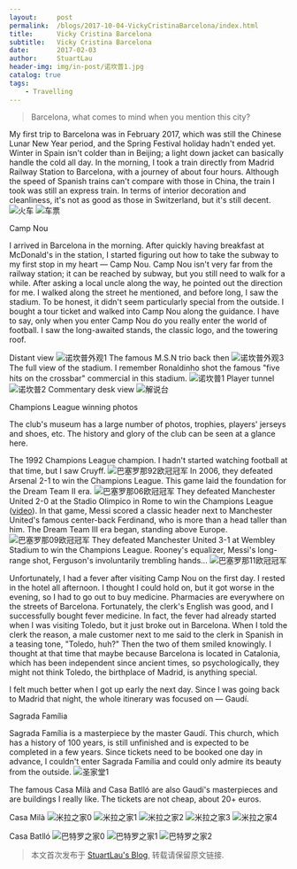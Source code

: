 ```yaml
---
layout:     post
permalink:  /blogs/2017-10-04-VickyCristinaBarcelona/index.html
title:      Vicky Cristina Barcelona
subtitle:   Vicky Cristina Barcelona
date:       2017-02-03
author:     StuartLau
header-img: img/in-post/诺坎普1.jpg
catalog: true
tags:
    - Travelling
---    
```


> Barcelona, what comes to mind when you mention this city?

My first trip to Barcelona was in February 2017, which was still the Chinese Lunar New Year period, and the Spring Festival holiday hadn't ended yet.
Winter in Spain isn't colder than in Beijing; a light down jacket can basically handle the cold all day. In the morning, I took a train directly from Madrid Railway Station to Barcelona, with a journey of about four hours. Although the speed of Spanish trains can't compare with those in China, the train I took was still an express train. In terms of interior decoration and cleanliness, it's not as good as those in Switzerland, but it's still decent.
![火车](/images/in-post/西班牙火车.jpg)
![车票](/images/in-post/马德里到巴塞罗那的火车票.jpg)

Camp Nou

I arrived in Barcelona in the morning. After quickly having breakfast at McDonald's in the station, I started figuring out how to take the subway to my first stop in my heart — Camp Nou.
Camp Nou isn't very far from the railway station; it can be reached by subway, but you still need to walk for a while. After asking a local uncle along the way, he pointed out the direction for me. I walked along the street he mentioned, and before long, I saw the stadium.
To be honest, it didn't seem particularly special from the outside. I bought a tour ticket and walked into Camp Nou along the guidance. I have to say, only when you enter Camp Nou do you really enter the world of football. I saw the long-awaited stands, the classic logo, and the towering roof.

Distant view
![诺坎普外观1](/images/in-post/诺坎普外观1.jpg)
The famous M.S.N trio back then
![诺坎普外观3](/images/in-post/诺坎普外观3.jpg)
The full view of the stadium. I remember Ronaldinho shot the famous "five hits on the crossbar" commercial in this stadium.
![诺坎普1](/images/in-post/诺坎普1.jpg)
Player tunnel
![诺坎普2](/images/in-post/诺坎普2.jpg)
Commentary desk view
![解说台](/images/in-post/解说台.jpg)

Champions League winning photos

The club's museum has a large number of photos, trophies, players' jerseys and shoes, etc. The history and glory of the club can be seen at a glance here.

The 1992 Champions League champion. I hadn't started watching football at that time, but I saw Cruyff.
![巴塞罗那92欧冠冠军](/images/in-post/巴塞罗那92欧冠冠军.jpg)
In 2006, they defeated Arsenal 2-1 to win the Champions League. This game laid the foundation for the Dream Team II era.
![巴塞罗那06欧冠冠军](/images/in-post/巴塞罗那06欧冠冠军.jpg)
They defeated Manchester United 2-0 at the Stadio Olimpico in Rome to win the Champions League ([video](https://www.bilibili.com/video/av28426578/)). In that game, Messi scored a classic header next to Manchester United's famous center-back Ferdinand, who is more than a head taller than him. The Dream Team III era began, standing above Europe.
![巴塞罗那09欧冠冠军](/images/in-post/巴塞罗那09欧冠冠军.jpg)
They defeated Manchester United 3-1 at Wembley Stadium to win the Champions League. Rooney's equalizer, Messi's long-range shot, Ferguson's involuntarily trembling hands...
![巴塞罗那11欧冠冠军](/images/in-post/巴塞罗那11欧冠冠军.jpg)

Unfortunately, I had a fever after visiting Camp Nou on the first day. I rested in the hotel all afternoon. I thought I could hold on, but it got worse in the evening, so I had to go out to buy medicine.
Pharmacies are everywhere on the streets of Barcelona. Fortunately, the clerk's English was good, and I successfully bought fever medicine.
In fact, the fever had already started when I was visiting Toledo, but it just broke out in Barcelona. When I told the clerk the reason, a male customer next to me said to the clerk in Spanish in a teasing tone, "Toledo, huh?" Then the two of them smiled knowingly. I thought at that time that maybe because Barcelona is located in Catalonia, which has been independent since ancient times, so psychologically, they might not think Toledo, the birthplace of Madrid, is anything special.

I felt much better when I got up early the next day. Since I was going back to Madrid that night, the whole itinerary was focused on — Gaudí.

Sagrada Família

Sagrada Família is a masterpiece by the master Gaudí. This church, which has a history of 100 years, is still unfinished and is expected to be completed in a few years. Since tickets need to be booked one day in advance, I couldn't enter Sagrada Família and could only admire its beauty from the outside.
![圣家堂1](/images/in-post/圣家堂1.jpg)

The famous Casa Milà and Casa Batlló are also Gaudí's masterpieces and are buildings I really like. The tickets are not cheap, about 20+ euros.

Casa Milà
![米拉之家0](/images/in-post/米拉之家0.jpg)
![米拉之家1](/images/in-post/米拉之家1.jpg)
![米拉之家2](/images/in-post/米拉之家2.jpg)
![米拉之家3](/images/in-post/米拉之家3.jpg)
![米拉之家4](/images/in-post/米拉之家4.jpg)

Casa Batlló
![巴特罗之家0](/images/in-post/巴特罗之家0.jpg)
![巴特罗之家1](/images/in-post/巴特罗之家1.jpg)
![巴特罗之家2](/images/in-post/巴特罗之家2.jpg)

> 本文首次发布于 [StuartLau's Blog](https://stuartlau.github.io), 转载请保留原文链接.
